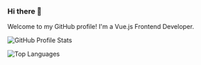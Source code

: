 ### Hi there 👋

<!--
**Notoavina/Notoavina** is a ✨ _special_ ✨ repository because its `README.md` (this file) appears on your GitHub profile.

Here are some ideas to get you started:

- 🔭 I’m currently working on ...
- 🌱 I’m currently learning ...
- 👯 I’m looking to collaborate on ...
- 🤔 I’m looking for help with ...
- 💬 Ask me about ...
- 📫 How to reach me: ...
- 😄 Pronouns: ...
- ⚡ Fun fact: ...
-->

Welcome to my GitHub profile! I'm a Vue.js Frontend Developer.

<!-- GitHub Profile Stats -->
![GitHub Profile Stats](https://github-readme-stats.vercel.app/api?Notoavina_github_username&show_icons=true&count_private=true&hide_title=true)

<!-- Top Languages Card -->
![Top Languages](https://github-readme-stats.vercel.app/api/top-langs/?Notoavina_github_username&layout=compact&hide_title=true)
